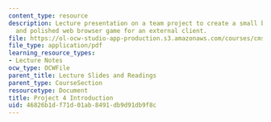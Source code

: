 ```yaml
---
content_type: resource
description: Lecture presentation on a team project to create a small but fully functional
  and polished web browser game for an external client.
file: https://ol-ocw-studio-app-production.s3.amazonaws.com/courses/cms-611j-creating-video-games-fall-2014/46826b1df71d01ab8491db9d91db9f8c_MITCMS_611JF14_ProjctIntro.pdf
file_type: application/pdf
learning_resource_types:
- Lecture Notes
ocw_type: OCWFile
parent_title: Lecture Slides and Readings
parent_type: CourseSection
resourcetype: Document
title: Project 4 Introduction
uid: 46826b1d-f71d-01ab-8491-db9d91db9f8c
---
```

